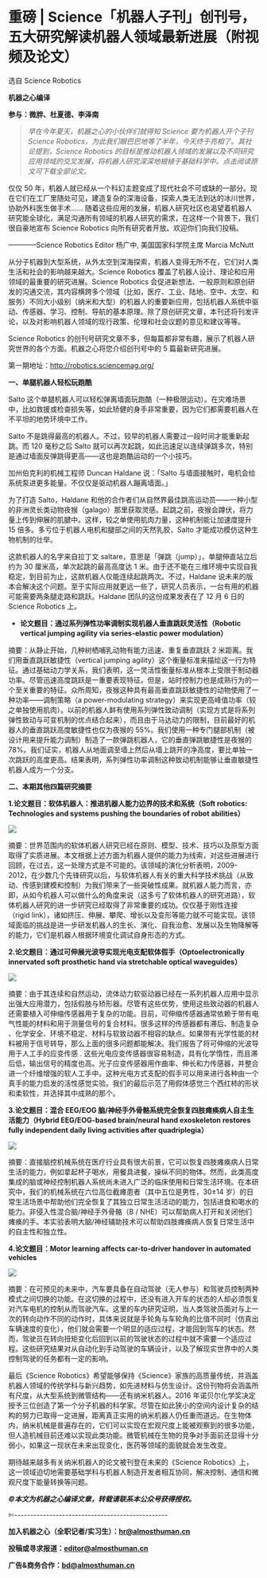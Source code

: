 # 重磅 | Science「机器人子刊」创刊号，五大研究解读机器人领域最新进展（附视频及论文）

选自 Science Robotics

**机器之心编译**

**参与：微胖、杜夏德、李泽南**

> *早在今年夏天，机器之心的小伙伴们就得知 Science 要为机器人开个子刊 Science Robotics，为此我们眼巴巴地等了半年，今天终于亮相了。其社论提到，Science Robotics 的目标是推动机器人领域的发展以及不同研究应用领域的交叉发展，将机器人研究深深地根植于基础科学中。点击阅读原文可下载全部论文。*

仅仅 50 年，机器人就已经从一个科幻主题变成了现代社会不可或缺的一部分。现在它们在工厂里随处可见，建造复杂的深海设备，探索人类无法到达的冰川世界，协助外科医生做手术...... 随着这些应用的发展，机器人研究社区也渴望着机器人研究能全球化，满足沟通所有领域的机器人研究的需求，在这样一个背景下，我们很自豪地宣布 Science Robotics 向所有研究者开放。欢迎你们向我们投稿。

————Science Robotics Editor 杨广中, 美国国家科学院主席 Marcia McNutt

从分子机器到大型系统，从外太空到深海探索，机器人变得无所不在，它们对人类生活和社会的影响越来越大。Science Robotics 覆盖了机器人设计、理论和应用领域的最重要的研究进展。Science Robotics 会促进新想法、一般原则和原创研发的沟通交流，其内容横跨多个领域（比如，医疗、工业、陆地、空中、太空、和服务）不同大小级别（纳米和大型）的机器人的重要新应用，包括机器人系统中驱动、传感器、学习、控制、导航的基本原理。除了原创研究文章，本刊还将刊发评论，以及对影响机器人领域的现行政策、伦理和社会议题的意见和建议等等。

Science Robotics 的创刊号研究文章不多，但每篇都非常有趣，展示了机器人研究世界的各个方面。机器之心将您介绍创刊号中的 5 篇最新研究进展。

第一期地址：http://robotics.sciencemag.org/

**一、单腿机器人轻松玩跑酷**

Salto 这个单腿机器人可以轻松弹离墙面玩跑酷（一种极限运动）。在灾难场景中，比如救援或检查损失等，如此矫健的身手非常重要，因为它们都需要机器人在不平坦的地势环境中工作。

Salto 不是跳得最高的机器人。不过，较早的机器人需要过一段时间才能重新起跳。而 120 毫秒之后 Salto 就可以再次起跳，如此迅速足以连续弹跳多次，特别是通过墙面反弹跳得更高——这也是跑酷运动的一个小技巧。

加州伯克利的机械工程师 Duncan Haldane 说：「Salto 与墙面接触时，电机会给系统泵进更多能量。不仅仅是驱动机器人蹦离墙面。」

为了打造 Salto，Haldane 和他的合作者们从自然界最佳跳高运动员——一种小型的非洲灵长类动物夜猴（galago）那里获取灵感。起跳之前，夜猴会蹲伏，将力量上传到伸展的肌腱中。这样，较之单使用肌肉力量，这种机制能让加速度提升 15 倍多。多亏位于机器人电机和腿部之间的天然乳胶，Salto 才能成功模仿这种生物机制的壮举。

这款机器人的名字来自拉丁文 saltare，意思是「弹跳（jump）」，单腿伸直站立后约为 30 厘米高，单次起跳的最高高度达 1 米。由于还不能在三维环境中实现自我稳定，到目前为止，这款机器人仅能连续起跳两次。不过，Haldane 说未来的版本会解决这个问题。至于实际应用就更远一些了，研究人员表示，一台有用的机器可能需要两条腿走路和跳跃。Haldane 团队的这份成果发表在了 12 月 6 日的 Science Robotics 上。

*   **论文题目：通过系列弹性功率调制实现机器人垂直跳跃灵活性（Robotic vertical jumping agility via series-elastic power modulation）**

摘要：从静止开始，几种树栖哺乳动物有能力迅速、重复垂直跳跃 2 米距离。我们用垂直跳跃敏捷性（vertical jumping agility）这个衡量标准来描绘这一行为特征。通过基础动力学关系，我们表明，这一灵活性衡量标准从根本上受限于制动器功率。尽管迅速高度跳跃是一重要表现特征，但是，站时控制力也是成熟行为的一个至关重要的特征。众所周知，夜猴这种具有最高垂直跳跃敏捷性的动物使用了一种功率——调制策略（a power-modulating strategy）来实现更高峰值功率（较之单独使用肌肉）。以前的机器人鲜有使用系列弹性致动调制（实现方式是将系列弹性致动与可变机制的优点结合起来），而且由于马达动力的限制，目前最好的机器人的垂直跳跃高度敏捷性也仅为夜猴的 55%。我们使用一种专门腿部机制（被设计用来提升能力调制）制造了一款弹跳机器人，它的垂直弹跳敏捷性是夜猴的 78%。我们证实，机器人从地面调至墙上然后从墙上跳开的净高度，要比单独一次跳跃的高度更高。结果表明，系列弹性功率调制这种致动机制能够让垂直敏捷性机器人成为一个分支。

**二、本期其他四篇研究摘要**

**1.论文题目：软体机器人：推进机器人能力边界的技术和系统（Soft robotics: Technologies and systems pushing the boundaries of robot abilities）**

![](img/7c907bcb4e88cebcbcbe7b231a6f3920.jpg)

摘要：世界范围内的软体机器人研究已经在原则、模型、技术、技巧以及原型方面取得了实质进展。本文根据上述方面为机器人提供的能力为线索，对这些进展进行回顾，在过去，这一处理方式是不可能的。该领域的演化分析表明，2009-2012，在少数几个先锋研究以后，与软体机器人有关的重大科学技术挑战（从致动、传感到建模和控制）为我们带来了一些突破性成果。就机器人能力而言，亦即，从如今机器人可以做什么的角度来说（这多亏了软体机器人的研究进路），软体机器人研究的进一步研究已经取得了非常重要的成功。仅仅基于刚性连接（rigid link），诸如挤压、伸展、攀爬、增长以及变形等能力就不可能实现。该领域面临的挑战是进一步研发机器人的生长、演化、自我治愈、发展以及生物降解等的能力，它们是机器人根据环境变化调试自身形态的方式。

**2.论文题目：通过可伸展光波导实现光电支配软体假手（Optoelectronically innervated soft prosthetic hand via stretchable optical waveguides）**

![](img/33096f68a5646be508bb772a7223fe37.jpg)

摘要：由于其连续和自然运动，流体动力软驱动器已经在一系列机器人应用中显示出强大应用潜力，包括假肢与矫形器。尽管有这些优势，使用这些致动器的机器人还需要植入可伸缩传感器用于复杂的功能。目前，可伸缩传感器通常依赖于带有电气性能的材料和用于测量信号的复合材料。很多这样的传感器都有滞后、制造复杂 、化学安全、环境不稳定、材料与软致动器不相容的缺点。如果带有光学性能的材料被用于信号转导，那么上面的很多问题都能解决。我们报告了将可伸缩的光波导用于人工手的应变传感 . 这些光电应变传感器很容易制造，具有化学惰性，而且滞后低，输出信号的精度也高。光子应变传感器用作曲率、伸长和力传感器，并整合进一个纤维增强的软人工手中。这种光电方式支配的假手可以用来进行各种由一个真手的能力启发的活性感觉实验。我们的最后示范了用假体感觉三个西红柿的形状和柔软性，并选择其中成熟的那个。

**3.论文题目：混合 EEG/EOG 脑/神经手外骨骼系统完全恢复四肢瘫痪病人自主生活能力（Hybrid EEG/EOG-based brain/neural hand exoskeleton restores fully independent daily living activities after quadriplegia）**

![](img/9301f89bc00ad03a6d5c42804e8c00bf.jpg) 

摘要：直接脑控机械系统在医疗行业具有很大前景，它可以恢复四肢瘫痪病人日常生活的能力，例如拿起杯子喝水，用餐具进餐，操纵不同的物体。然而，此类高度集成的脑或神经控制机器人系统尚未进入广泛的临床使用和日常生活环境。在本研究中，我们的机械系统在六位高位截瘫患者（其中五位是男性，30±14 岁）的日常生活场景中帮助他们完全恢复了其独立日常生活活动的能力，包括进食和喝水的能力。非侵入性混合脑/神经手外骨骼（B / NHE）可以帮助病人打开和关闭他们瘫痪的手。本实验表明大脑/神经辅助技术可以帮助四肢瘫痪病人恢复日常生活中的自主性和独立性。

**4.论文题目：Motor learning affects car-to-driver handover in automated vehicles**

![](img/021af23593cb7ce34fad8b0478fa467f.jpg) 

摘要：在可预见的未来中，汽车要具备在自动驾驶（无人参与）和驾驶员控制两种模式之间切换的功能。在这切换的过程中，还没有进入开车的状态的人却必须恢复对汽车电机的控制从而驾驶汽车。这里的车内研究证明，当人类驾驶员面对与上一次的转向动作不同的动作时，具体来说就是手轮角与车轮角的比值不同时（仿真出车辆速度的变化），他们就会需要一个明显的适应过程，才能回到驾车的状态。然而，驾驶员在转向扭矩变化后回到以前的驾驶状态的过程中就不需要一个适应过程。这些研究结果对从自动化到手动驾驶的车辆设计，以及了解现实世界中的人类控制驾驶的任务都有一定的影响。

最后《Science Robotics》希望能够保持《Science》家族的高质量传统，并涵盖机器人领域的传统学科与新兴趋势，如先进材料与仿生设计。这份刊物将会涵盖所有尺度，从大型系统到微管结构——还有纳米机器人。2016 年诺贝尔化学奖决定授予三位创造了第一个分子机器的科学家。尽管在如此狭小的空间内设计复杂的结构的努力已取得一定进展，距离真正实用的纳米机器人仍任重而道远。在生物体内，纳米机械是普遍存在的，它们可以实现在宏观尺度上能被观察到的很多功能，但人造机械目前还难以实现此类功能。微管机械在生物的竞争对手面前还显得十分弱小，如果这一现状在未来出现变化，医药等领域的面貌就会发生改变。

期待越来越多有关纳米机器人的论文被刊登在未来的《Science Robotics》上，这一领域迫切地需要基础学科与机器人制造开发者相互协同，解决控制、通信和微观尺度下能量转换等问题。

******©本文为机器之心编译文章，***转载请联系本公众号获得授权******。***

✄------------------------------------------------

**加入机器之心（全职记者/实习生）：hr@almosthuman.cn**

**投稿或寻求报道：editor@almosthuman.cn**

**广告&商务合作：bd@almosthuman.cn**